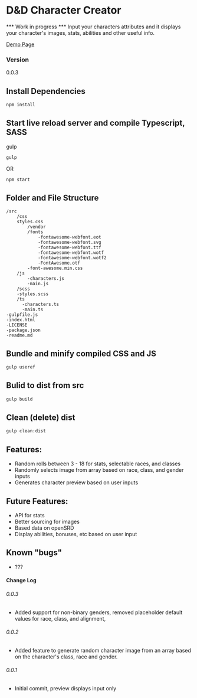 # D&D Character Creator

*** Work in progress ***
Input your characters attributes and it displays your character's images, stats, abilities and other useful info.


[Demo Page](https://jbratcher.github.io/dnd_char_creator/)

### Version

0.0.3

## Install Dependencies

```bash
npm install
```

## Start live reload server and compile Typescript, SASS

gulp

```bash
gulp
```
OR

```bash
npm start
```

## Folder and File Structure

```
/src
    /css
    styles.css
        /vendor
        /fonts
            -fontawesome-webfont.eot
            -fontawesome-webfont.svg
            -fontawesome-webfont.ttf
            -fontawesome-webfont.wotf
            -fontawesome-webfont.wotf2
            -FontAwesome.otf
        -font-awesome.min.css
    /js
        -characters.js
        -main.js
    /scss
    -styles.scss
    /ts
      -characters.ts
      -main.ts
-gulpfile.js
-index.html
-LICENSE
-package.json
-readme.md
```

## Bundle and minify compiled CSS and JS

```bash
gulp useref
```

## Bulid to dist from src

```bash
gulp build
```
## Clean (delete) dist

```bash
gulp clean:dist
```

## Features:

* Random rolls between 3 - 18 for stats, selectable races, and classes
* Randomly selects image from array based on race, class, and gender inputs
* Generates character preview based on user inputs

## Future Features:

* API for stats
* Better sourcing for images
* Based data on openSRD
* Display abilities, bonuses, etc based on user input

## Known "bugs"

* ???

#### Change Log

###### 0.0.3

* Added support for non-binary genders, removed placeholder default values for race, class, and alignment, 

###### 0.0.2

* Added feature to generate random character image from an array based on the character's class, race and gender.

###### 0.0.1

* Initial commit, preview displays input only
